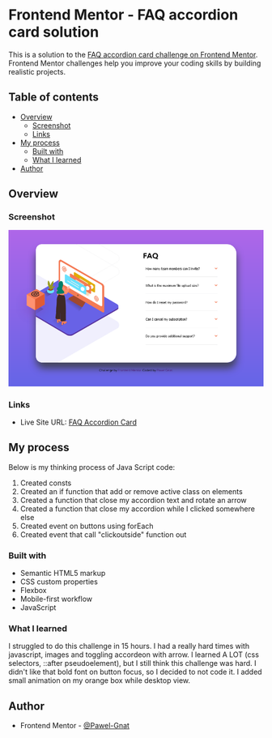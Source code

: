 # Frontend Mentor - FAQ accordion card solution

This is a solution to the [FAQ accordion card challenge on Frontend Mentor](https://www.frontendmentor.io/challenges/faq-accordion-card-XlyjD0Oam). Frontend Mentor challenges help you improve your coding skills by building realistic projects.

## Table of contents

- [Overview](#overview)
  - [Screenshot](#screenshot)
  - [Links](#links)
- [My process](#my-process)
  - [Built with](#built-with)
  - [What I learned](#what-i-learned)
- [Author](#author)

## Overview

### Screenshot

![](./screenshot.png)

### Links

- Live Site URL: [FAQ Accordion Card](https://pawel-gnat.github.io/Frontend-Mentor-FAQ-Accordion-Card/)

## My process

Below is my thinking process of Java Script code:

1. Created consts
2. Created an if function that add or remove active class on elements
3. Created a function that close my accordion text and rotate an arrow
4. Created a function that close my accordion while I clicked somewhere else
5. Created event on buttons using forEach
6. Created event that call "clickoutside" function out

### Built with

- Semantic HTML5 markup
- CSS custom properties
- Flexbox
- Mobile-first workflow
- JavaScript

### What I learned

I struggled to do this challenge in 15 hours. I had a really hard times with javascript, images and toggling accordeon with arrow. I learned A LOT (css selectors, ::after pseudoelement), but I still think this challenge was hard. I didn't like that bold font on button focus, so I decided to not code it. I added small animation on my orange box while desktop view. 

## Author

- Frontend Mentor - [@Pawel-Gnat](https://www.frontendmentor.io/profile/Pawel-Gnat)
